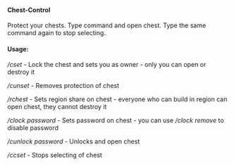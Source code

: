 #### Chest-Control
Protect your chests.
Type command and open chest. Type the same command again to stop selecting.

#### Usage:
_/cset_ - Lock the chest and sets you as owner - only you can open or destroy it

_/cunset_ - Removes protection of chest

_/rchest_ - Sets region share on chest - everyone who can build in region can open chest, they cannot destroy it

_/clock_ _password_ - Sets password on chest - you can use _/clock_ _remove_ to disable password

_/cunlock_  _password_ -  Unlocks and open chest


_/ccset_ - Stops selecting of chest 